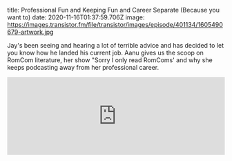 title: Professional Fun and Keeping Fun and Career Separate (Because you want to)
date: 2020-11-16T01:37:59.706Z
image: https://images.transistor.fm/file/transistor/images/episode/401134/1605490679-artwork.jpg

Jay's been seeing and hearing a lot of terrible advice and has decided to let you know how he landed his current job. Aanu gives us the scoop on RomCom literature, her show "Sorry I only read RomComs' and why she keeps podcasting away from her professional career.

<iframe width="100%" height="180" frameborder="no" scrolling="no" seamless src="https://share.transistor.fm/e/bf7ca32e"></iframe>
